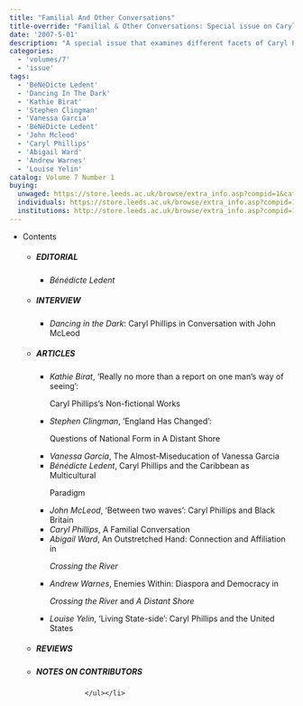 ```yaml
---
title: "Familial And Other Conversations"
title-override: "Familial & Other Conversations: Special issue on Caryl Phillips"
date: '2007-5-01'
description: "A special issue that examines different facets of Caryl Phillips’s writing and which includes a contribution by Phillips himself entitled ‘A Familial Conversation’. The issue considers his fiction, non-fiction, his complex identity involving African, Britain, the Caribbean and the United States and his approach to form. The critical essays engage in conversations about family, human life, diaspora, fictional form, time and space and cultural positionality."
categories:
  - 'volumes/7'
  - 'issue'
tags:
  - 'BéNéDicte Ledent'
  - 'Dancing In The Dark'
  - 'Kathie Birat'
  - 'Stephen Clingman'
  - 'Vanessa Garcia'
  - 'BéNéDicte Ledent'
  - 'John Mcleod'
  - 'Caryl Phillips'
  - 'Abigail Ward'
  - 'Andrew Warnes'
  - 'Louise Yelin'
catalog: Volume 7 Number 1
buying:
  unwaged: https://store.leeds.ac.uk/browse/extra_info.asp?compid=1&catid=265&modid=1&prodid=1791&deptid=26
  individuals: https://store.leeds.ac.uk/browse/extra_info.asp?compid=1&catid=264&modid=1&prodid=1833&deptid=26
  institutions: http://store.leeds.ac.uk/browse/extra_info.asp?compid=1&catid=263&modid=1&prodid=1813&deptid=26
---
```


<ul id="issue_contents">
<li>Contents
				<ul><li><h5>EDITORIAL</h5><ul><li><em>Bénédicte Ledent</em></li></ul></li><li><h5>INTERVIEW</h5><ul><li><em>Dancing in the Dark</em>: Caryl Phillips in Conversation with John McLeod</li></ul></li><li><h5>ARTICLES</h5><ul><li><em>Kathie Birat</em>, ‘Really no more than a report on one man’s way of seeing’:
							<p>Caryl Phillips’s Non-fictional Works</p></li><li><em>Stephen Clingman</em>, ‘England Has Changed’:
							<p>Questions of National Form in A Distant Shore</p></li><li><em>Vanessa Garcia</em>, The Almost-Miseducation of Vanessa Garcia</li><li><em>Bénédicte Ledent</em>, Caryl Phillips and the Caribbean as Multicultural
							<p>Paradigm</p></li><li><em>John McLeod</em>, ‘Between two waves’: Caryl Phillips and Black Britain</li><li><em>Caryl Phillips</em>, A Familial Conversation</li><li><em>Abigail Ward</em>, An Outstretched Hand: Connection and Affiliation in 
							<p><i>Crossing the River</i></p></li><li><em>Andrew Warnes</em>, Enemies Within: Diaspora and Democracy in 
							<p><i>Crossing the River</i> and <i>A Distant Shore</i></p></li><li><em>Louise Yelin</em>, ‘Living State-side’: Caryl Phillips and the United States</li></ul></li><li><h5>REVIEWS</h5></li><li><h5>NOTES ON CONTRIBUTORS</h5></li>					
					
					
				</ul></li>
</ul>
